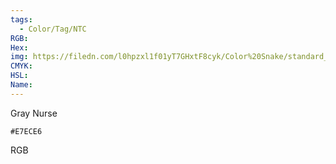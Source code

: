 ```yaml
---
tags:
  - Color/Tag/NTC
RGB:
Hex:
img: https://filedn.com/l0hpzxl1f01yT7GHxtF8cyk/Color%20Snake/standard_csv_to_svg/E7ECE6.svg
CMYK:
HSL:
Name:
---
```

Gray Nurse
```palette
#E7ECE6
```
RGB
